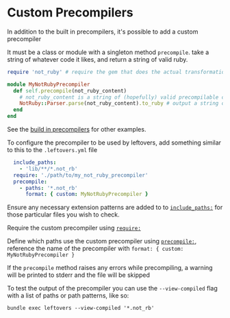 # Custom Precompilers

In addition to the built in precompilers, it's possible to add a custom precompiler

It must be a class or module with a singleton method `precompile`. take a string of whatever code it likes, and return a string of valid ruby.

```ruby
require 'not_ruby' # require the gem that does the actual transformation

module MyNotRubyPrecompiler
  def self.precompile(not_ruby_content)
    # not_ruby_content is a string of (hopefully) valid precompilable code
    NotRuby::Parser.parse(not_ruby_content).to_ruby # output a string of valid ruby
  end
end
```

See the [build in precompilers](https://github.com/robotdana/leftovers/tree/main/lib/precompilers) for other examples.

To configure the precompiler to be used by leftovers, add something similar to this to the `.leftovers.yml` file

```yml
  include_paths:
    - 'lib/**/*.not_rb'
  require: './path/to/my_not_ruby_precompiler'
  precompile:
    - paths: '*.not_rb'
      format: { custom: MyNotRubyPrecompiler }
```

Ensure any necessary extension patterns are added to to [`include_paths:`](https://github.com/robotdana/leftovers/tree/main/docs/Configuration.md#include_paths) for those particular files you wish to check.

Require the custom precompiler using [`require:`](https://github.com/robotdana/leftovers/tree/main/docs/Configuration.md#requires)

Define which paths use the custom precompiler using [`precompile:`](https://github.com/robotdana/leftovers/tree/main/docs/Configuration.md#precompile),
reference the name of the precompiler with `format: { custom: MyNotRubyPrecompiler }`

If the `precompile` method raises any errors while precompiling, a warning will be printed to stderr and the file will be skipped

To test the output of the precompiler you can use the `--view-compiled` flag with a list of paths or path patterns, like so:

`bundle exec leftovers --view-compiled '*.not_rb'`


